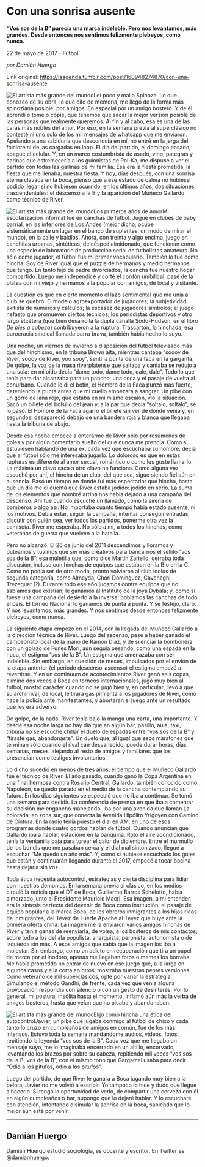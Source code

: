 # Con una sonrisa ausente

**“Vos sos de la B” parecía una marca indeleble. Pero nos levantamos, más grandes. Desde entonces nos sentimos felizmente plebeyos, como nunca.**

22 de mayo de 2017 - Fútbol

_por Damián Huergo_

Link original: https://laagenda.tumblr.com/post/160948274870/con-una-sonrisa-ausente

![El artista más grande del mundo](https://64.media.tumblr.com/79b1ee3b658c45e832d589ba176b1b7f/tumblr_inline_pk12a4fRk11t6q87u_500.jpg)Leí poco y mal a Spinoza. Lo que conozco de su obra, lo que cito de memoria, me llegó de la forma más spinoziana posible: por amigos. En especial por un amigo bostero. Y de él aprendí o tomé o copié, que tenemos que sacar la mejor versión posible de las personas que realmente queremos. Al fin y al cabo, esa es una de las caras más nobles del amor. Por eso, en la semana previa al superclásico no contesté ni uno solo de los mil mensajes de whatsapp que me enviaron. Apelando a una sabiduría que desconocía en mí, no entré en la jerga del folclore ni de las cargadas en loop. El día del partido, el domingo pasado, apague el celular. Y, en un marco costumbrista de asado, vino, pategras y harinas que estremecería a los guionistas de Pol-Ka, me dispuse a ver el partido con todas las gallinas de mi familia. Esa era la fiesta prometida, la fiesta que me llenaba, nuestra fiesta. Y hoy, días después, con una sonrisa eterna clavada en la boca, pienso que a ese estado de calma no hubiese podido llegar si no hubiesen ocurrido, en los últimos años, dos situaciones trascendentales: el descenso a la B y la aparición del Muñeco Gallardo como técnico de River.


![El artista más grande del mundo](https://64.media.tumblr.com/79b1ee3b658c45e832d589ba176b1b7f/tumblr_inline_pk12a4fRk11t6q87u_500.jpg)Los primeros años de amorMi escolarización informal fue en canchas de fútbol. Jugué en clubes de baby barrial, en las inferiores de Los Andes (mejor dicho, ocupe sistemáticamente un lugar en el banco de suplentes: un modo de mirar el mundo), en la calle y baldíos. Ahora, con treinta y algo encima, juego en canchitas urbanas, sintéticas, de césped almidonado, que funcionan como una especie de laboratorio de producción serial de futbolistas amateurs. No sólo como jugador, el fútbol fue mi primer vocabulario. También lo fue como hincha. Soy de River igual que el puzzle de hermanos y medio hermanos que tengo. En tanto hijo de padre divorciados, la cancha fue nuestro hogar compartido. Luego me independicé y corté el cordón umbilical: pasé de la platea con mi viejo y hermanos a la popular con amigos, de local y visitante.


La cuestión es que en cierto momento el lazo sentimental que me unía al club se quebró. El modelo agroexportador de jugadores; la subjetividad exitista de números y cálculos; la escasez de jugadores símbolos; el juego nefasto que promueven ciertos técnicos; los periodistas deportivos y otro largo etcétera (que bien desarrolla la dupla canalla Sodo-Hudson, en el libro *De pies a cabeza*) contribuyeron a la ruptura. Trascartón, la hinchada, esa burocracia sindical llamada barra brava, también había hecho lo suyo.


Una noche, un viernes de invierno a disposición del fútbol televisado más que del hinchismo, en la tribuna Brown alta, mientras cantaba “soooy de River, soooy de River, yoo sooy”, sentí la punta de una faca en la garganta. De golpe, la voz de la masa riverplatense que saltaba y cantaba se redujo a una sola: en mi oído decía “dame todo, dame todo, dale, dale”. Todo lo que tenía para dar alcanzaba para un pancho, una coca y el pasaje de vuelta al conurbano. Cuando le di el botín, el Hombre de la Faca punzó más fuerte, deteniendo la punta antes que mi cuello empezara a sangrar. Un pibe con un gorro de lana rojo, que estaba en mi mismo escalón, vio la situación. Sacó un billete del bolsillo del jean y, a la par que decía “soltalo, soltalo”, se lo pasó. El Hombre de la Faca agarró el billete sin ver de dónde venía y, en segundos, desapareció debajo de una bandera roja y blanca que llegaba hasta la tribuna de abajo. 


Desde esa noche empecé a enterarme de River sólo por resúmenes de goles y por algún comentario suelto del que nunca me prendía. Como si estuviesen hablando de una ex, cada vez que escuchaba su nombre, decía que al fútbol sólo me interesaba jugarlo. Lo doloroso es que en estas rupturas es diferente al amor sexual, romántico o como les guste llamarlo. La máxima un clavo saca a otro clavo no funciona. Como alguna vez escuché por ahí, el hincha de un club, del que sea, sigue siendo fiel aún en ausencia. Pasó un tiempo en donde fui más espectador que hincha, hasta que un día me di cuenta que River estaba jodido: jodido en serio. La suma de los elementos que nombré arriba nos había dejado a una campaña del descenso. Ahí fue cuando escuché un llamado, como la sirena de bomberos o algo así. No importaba cuánto tiempo había estado ausente, ni los motivos. Debía estar, seguir la campaña, intentar conseguir entradas, discutir con quién sea, ver todos los partidos, ponerme otra vez la camiseta. River me esperaba. No sólo a mí, a todos los hinchas, como veteranos de guerra que vuelven a la batalla.


Pero no alcanzó. El 26 de junio del 2011 descendimos y lloramos y puteamos y tuvimos que ser más creativos para bancarnos el sellito “vos sos de la B”: esa muletilla que, como dice Martín Zariello, cerraba toda discusión, incluso con hinchas de equipos que estaban en la B o en la C. Como no podía ser de otro modo, pronto volvieron al club ídolos de segunda categoría, como Almeyda, Chori Dominguez, Cavenaghi, Trezeguet (?). Durante todo ese año jugamos contra equipos que no sabíamos que existían; le ganamos al Instituto de la joya Dybala; y, como si fuese una campaña del desierto a la inversa, poblamos las canchas de todo el país. El torneo Nacional lo ganamos de punta a punta. Y se festejó, claro. Y nos levantamos, más grandes. Y nos sentimos desde entonces felizmente plebeyos, como nunca. 


La siguiente etapa empezó en el 2014, con la llegada del Muñeco Gallardo a la dirección técnica de River. Luego del ascenso, pese a haber ganado el campeonato local de la mano de Ramón Díaz, y de silenciar la bombonera con un golazo de Funes Mori, aún seguía pesando, como una espada en la nuca, el estigma “sos de la B”. Un estigma que amenazaba con ser indeleble. Sin embargo, en cuestión de meses, impulsados por el envión de la etapa anterior (el periodo descenso-ascenso) el estigma empezó a revertirse. Y en un continuum de acontecimientos River ganó seis copas, eliminó dos veces a Boca en torneos internacionales, jugó muy bien al fútbol, mostró carácter cuando no se jugó bien y, en particular, llevó a que su archirrival, de local, le tirara gas pimienta a los jugadores de River, como hace la policía ante manifestantes, y abortaran el juego ante un resultado que les era adverso.


De golpe, de la nada, River tenía bajo la manga una carta, una importante. Y desde esa noche larga no hay día que en algún bar, pasillo, aula, taxi, tribuna no se escuche chillar el duelo de espadas entre “vos sos de la B” y “tiraste gas, abandonaste”. Un duelo que, al igual que esos maratones que terminan sólo cuando el rival cae desvanecido, puede durar horas, días, semanas, meses, alejando al resto de amigos y familiares que los presencian como testigos involuntarios.


Lo dicho sucedió en menos de tres años, el tiempo que el Muñeco Gallardo fue el técnico de River. El año pasado, cuando ganó la Copa Argentina en una final hermosa contra Rosario Central, Gallardo, también conocido como Napoleón, se quedó parado en el medio de la cancha contemplando su futuro. En los días siguientes se especuló que no iba a continuar. Se tomó una semana para decidir. La conferencia de prensa en que iba a comentar su decisión me enganchó manejando. Iba por una avenida que llaman La colorada, en zona sur, que conecta la Avenida Hipólito Yrigoyen con Camino de Cintura. En la radio tenía puesto el dial en AM, en uno de esos programas donde cuatro gordos hablan de fútbol. Cuando anuncian que Gallardo iba a hablar, estacioné en la banquina. Roto el aire acondicionado, tenía la ventanilla baja para torear el calor de diciembre. Entre el murmullo de los bondis que me pasaban cerca y el dial mal sintonizado, llegué a escuchar “Me quedo un año más”. Y, como si hubiese escuchado los goles que están y continuarán llegando durante el 2017, empecé a tocar bocina hasta dejarla sin voz.


Toda ética necesita autocontrol, estrategias y cierta disciplina para lidiar con nuestros demonios. En la semana previa al clásico, en los medios circuló la noticia que el DT de Boca, Guillermo Barros Schelotto, había almorzado junto al Presidente Mauricio Macri. Esa imagen, a mi entender, era la síntesis perfecta del devenir de Boca como institución, el pasaje de equipo popular a la marca Boca, de los obreros inmigrantes a los hijos ricos de inmigrantes, del Tévez de Fuerte Apache al Tévez que huye ante la primera oferta china. La imagen me la enviaron varios amigos hinchas de River y tenía ganas de reenviarla, de volea, a los bosteros de mis contactos; sobre todo a los del ala populista, anarquista, peronista, autonomista o de izquierda sin más. A esos amigos que sabía que la imagen los iba a molestar. Sin embargo, como un adicto en recuperación que tira un papel de merca por el inodoro, apenas me llegaban fotos o memes los borraba. Me había prometido no entrar de nuevo en ese juego que, a la larga en algunos casos y a la corta en otros, mostraba nuestras peores versiones. Como veterano de mil superclásicos, opte por variar la estrategia. Simulando el método Gandhi, de frente, cada vez que venía alguna provocación respondía con silencio o con un gesto de desinterés. Por lo general, mi postura, insólita hasta el momento, inflamó aún más la verba de amigos bosteros, hasta que veían que no picaba y abandonaban.


![El artista más grande del mundo](https://64.media.tumblr.com/c1d5a1f5b492eb9862b56c385f30989f/tumblr_inline_pk12a4oFpI1t6q87u_500.jpg)Elijo como hincha una ética del autocontrolJavier, un pibe que jugaba conmigo al fútbol de chico y cada tanto lo cruzo en cumpleaños de amigos en común, fue de los más intensos. Estuvo toda la semana mandandome audios, videos, fotos, repitiendo la leyenda “vos sos de la B”. Cada vez que me llegaba un mensaje suyo, me lo imaginaba encerrado en un altillo, encorvado, levantando los brazos por sobre su cabeza, repitiendo mil veces “vos sos de la B, vos de la B”, con el mismo tono que Gargamel usaba para decir “Odio a los pitufos, odio a los pitufos”.


Luego del partido, de que River le ganara a Boca jugando muy bien a la pelota, Javier no me volvió a escribir. Yo tampoco lo hice y dudo que llegue a hacerlo. Si tengo la oportunidad de verlo, de compartir una cerveza con él en algún cumpleaños o bar, supongo que lo dejaré hablar. Y lo escucharé con atención, intentando disimular la sonrisa en la boca, sabiendo que lo mejor aún está por venir.




---

 Damián Huergo
--------------

 Damián Huergo estudió sociología, es docente y escritor. En Twitter es [@damianhuergo](https://twitter.com/damianhuergo/). 

